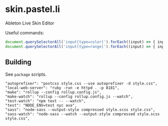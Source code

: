 # skin.pastel.li
Ableton Live Skin Editor

Useful commands:
```javascript
document.querySelectorAll('input[type=color]').forEach((input) => { input.value = '#000000' })
document.querySelectorAll('input[type=range]').forEach((input) => { input.value = 255 })
```

## Building

See `package` scripts.

```
"autoprefixer": "postcss style.css --use autoprefixer -d style.css",
"local-web-server": "ruby -run -e httpd . -p 8181",
"make": "rollup --config rollup.config.js",
"make-watch": "rollup --config rollup.config.js --watch",
"test-watch": "npm test -- --watch",
"test": "NODE_ENV=test nyc ava",
"sass": "node-sass --output-style compressed style.scss style.css",
"sass-watch": "node-sass --watch --output-style compressed style.scss style.css",
```
